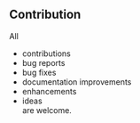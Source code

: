 ## Contribution
All 
- contributions 
- bug reports
- bug fixes 
- documentation improvements
- enhancements
- ideas    
are welcome.
